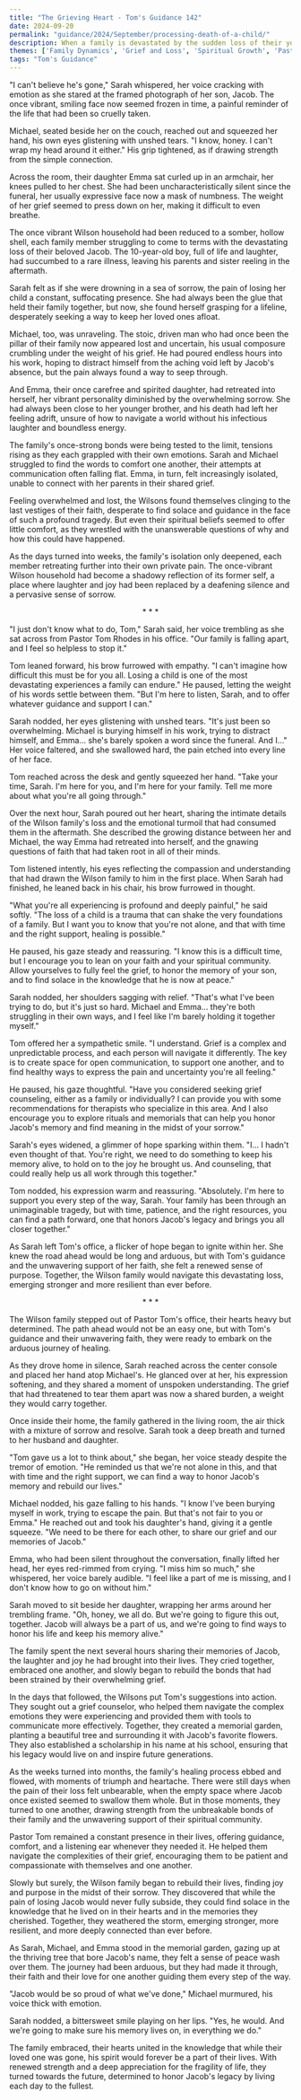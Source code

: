```yaml
---
title: "The Grieving Heart - Tom's Guidance 142"
date: 2024-09-20
permalink: "guidance/2024/September/processing-death-of-a-child/"
description: When a family is devastated by the sudden loss of their young son, they turn to Pastor Tom Rhodes for guidance on how to navigate the overwhelming grief and find a path towards healing and renewed faith. Through Tom's compassionate counsel, the family learns to process their emotions, lean on their spiritual beliefs, and ultimately discover the strength to move forward as a united and resilient unit.
themes: ['Family Dynamics', 'Grief and Loss', 'Spiritual Growth', 'Pastoral Guidance']
tags: "Tom's Guidance"
---
```

"I can't believe he's gone," Sarah whispered, her voice cracking with emotion as she stared at the framed photograph of her son, Jacob. The once vibrant, smiling face now seemed frozen in time, a painful reminder of the life that had been so cruelly taken.

Michael, seated beside her on the couch, reached out and squeezed her hand, his own eyes glistening with unshed tears. "I know, honey. I can't wrap my head around it either." His grip tightened, as if drawing strength from the simple connection.

Across the room, their daughter Emma sat curled up in an armchair, her knees pulled to her chest. She had been uncharacteristically silent since the funeral, her usually expressive face now a mask of numbness. The weight of her grief seemed to press down on her, making it difficult to even breathe.

The once vibrant Wilson household had been reduced to a somber, hollow shell, each family member struggling to come to terms with the devastating loss of their beloved Jacob. The 10-year-old boy, full of life and laughter, had succumbed to a rare illness, leaving his parents and sister reeling in the aftermath.

Sarah felt as if she were drowning in a sea of sorrow, the pain of losing her child a constant, suffocating presence. She had always been the glue that held their family together, but now, she found herself grasping for a lifeline, desperately seeking a way to keep her loved ones afloat.

Michael, too, was unraveling. The stoic, driven man who had once been the pillar of their family now appeared lost and uncertain, his usual composure crumbling under the weight of his grief. He had poured endless hours into his work, hoping to distract himself from the aching void left by Jacob's absence, but the pain always found a way to seep through.

And Emma, their once carefree and spirited daughter, had retreated into herself, her vibrant personality diminished by the overwhelming sorrow. She had always been close to her younger brother, and his death had left her feeling adrift, unsure of how to navigate a world without his infectious laughter and boundless energy.

The family's once-strong bonds were being tested to the limit, tensions rising as they each grappled with their own emotions. Sarah and Michael struggled to find the words to comfort one another, their attempts at communication often falling flat. Emma, in turn, felt increasingly isolated, unable to connect with her parents in their shared grief.

Feeling overwhelmed and lost, the Wilsons found themselves clinging to the last vestiges of their faith, desperate to find solace and guidance in the face of such a profound tragedy. But even their spiritual beliefs seemed to offer little comfort, as they wrestled with the unanswerable questions of why and how this could have happened.

As the days turned into weeks, the family's isolation only deepened, each member retreating further into their own private pain. The once-vibrant Wilson household had become a shadowy reflection of its former self, a place where laughter and joy had been replaced by a deafening silence and a pervasive sense of sorrow.

<center>* * *</center>

"I just don't know what to do, Tom," Sarah said, her voice trembling as she sat across from Pastor Tom Rhodes in his office. "Our family is falling apart, and I feel so helpless to stop it."

Tom leaned forward, his brow furrowed with empathy. "I can't imagine how difficult this must be for you all. Losing a child is one of the most devastating experiences a family can endure." He paused, letting the weight of his words settle between them. "But I'm here to listen, Sarah, and to offer whatever guidance and support I can."

Sarah nodded, her eyes glistening with unshed tears. "It's just been so overwhelming. Michael is burying himself in his work, trying to distract himself, and Emma... she's barely spoken a word since the funeral. And I..." Her voice faltered, and she swallowed hard, the pain etched into every line of her face.

Tom reached across the desk and gently squeezed her hand. "Take your time, Sarah. I'm here for you, and I'm here for your family. Tell me more about what you're all going through."

Over the next hour, Sarah poured out her heart, sharing the intimate details of the Wilson family's loss and the emotional turmoil that had consumed them in the aftermath. She described the growing distance between her and Michael, the way Emma had retreated into herself, and the gnawing questions of faith that had taken root in all of their minds.

Tom listened intently, his eyes reflecting the compassion and understanding that had drawn the Wilson family to him in the first place. When Sarah had finished, he leaned back in his chair, his brow furrowed in thought.

"What you're all experiencing is profound and deeply painful," he said softly. "The loss of a child is a trauma that can shake the very foundations of a family. But I want you to know that you're not alone, and that with time and the right support, healing is possible."

He paused, his gaze steady and reassuring. "I know this is a difficult time, but I encourage you to lean on your faith and your spiritual community. Allow yourselves to fully feel the grief, to honor the memory of your son, and to find solace in the knowledge that he is now at peace."

Sarah nodded, her shoulders sagging with relief. "That's what I've been trying to do, but it's just so hard. Michael and Emma... they're both struggling in their own ways, and I feel like I'm barely holding it together myself."

Tom offered her a sympathetic smile. "I understand. Grief is a complex and unpredictable process, and each person will navigate it differently. The key is to create space for open communication, to support one another, and to find healthy ways to express the pain and uncertainty you're all feeling."

He paused, his gaze thoughtful. "Have you considered seeking grief counseling, either as a family or individually? I can provide you with some recommendations for therapists who specialize in this area. And I also encourage you to explore rituals and memorials that can help you honor Jacob's memory and find meaning in the midst of your sorrow."

Sarah's eyes widened, a glimmer of hope sparking within them. "I... I hadn't even thought of that. You're right, we need to do something to keep his memory alive, to hold on to the joy he brought us. And counseling, that could really help us all work through this together."

Tom nodded, his expression warm and reassuring. "Absolutely. I'm here to support you every step of the way, Sarah. Your family has been through an unimaginable tragedy, but with time, patience, and the right resources, you can find a path forward, one that honors Jacob's legacy and brings you all closer together."

As Sarah left Tom's office, a flicker of hope began to ignite within her. She knew the road ahead would be long and arduous, but with Tom's guidance and the unwavering support of her faith, she felt a renewed sense of purpose. Together, the Wilson family would navigate this devastating loss, emerging stronger and more resilient than ever before.

<center>* * *</center>

The Wilson family stepped out of Pastor Tom's office, their hearts heavy but determined. The path ahead would not be an easy one, but with Tom's guidance and their unwavering faith, they were ready to embark on the arduous journey of healing.

As they drove home in silence, Sarah reached across the center console and placed her hand atop Michael's. He glanced over at her, his expression softening, and they shared a moment of unspoken understanding. The grief that had threatened to tear them apart was now a shared burden, a weight they would carry together.

Once inside their home, the family gathered in the living room, the air thick with a mixture of sorrow and resolve. Sarah took a deep breath and turned to her husband and daughter.

"Tom gave us a lot to think about," she began, her voice steady despite the tremor of emotion. "He reminded us that we're not alone in this, and that with time and the right support, we can find a way to honor Jacob's memory and rebuild our lives."

Michael nodded, his gaze falling to his hands. "I know I've been burying myself in work, trying to escape the pain. But that's not fair to you or Emma." He reached out and took his daughter's hand, giving it a gentle squeeze. "We need to be there for each other, to share our grief and our memories of Jacob."

Emma, who had been silent throughout the conversation, finally lifted her head, her eyes red-rimmed from crying. "I miss him so much," she whispered, her voice barely audible. "I feel like a part of me is missing, and I don't know how to go on without him."

Sarah moved to sit beside her daughter, wrapping her arms around her trembling frame. "Oh, honey, we all do. But we're going to figure this out, together. Jacob will always be a part of us, and we're going to find ways to honor his life and keep his memory alive."

The family spent the next several hours sharing their memories of Jacob, the laughter and joy he had brought into their lives. They cried together, embraced one another, and slowly began to rebuild the bonds that had been strained by their overwhelming grief.

In the days that followed, the Wilsons put Tom's suggestions into action. They sought out a grief counselor, who helped them navigate the complex emotions they were experiencing and provided them with tools to communicate more effectively. Together, they created a memorial garden, planting a beautiful tree and surrounding it with Jacob's favorite flowers. They also established a scholarship in his name at his school, ensuring that his legacy would live on and inspire future generations.

As the weeks turned into months, the family's healing process ebbed and flowed, with moments of triumph and heartache. There were still days when the pain of their loss felt unbearable, when the empty space where Jacob once existed seemed to swallow them whole. But in those moments, they turned to one another, drawing strength from the unbreakable bonds of their family and the unwavering support of their spiritual community.

Pastor Tom remained a constant presence in their lives, offering guidance, comfort, and a listening ear whenever they needed it. He helped them navigate the complexities of their grief, encouraging them to be patient and compassionate with themselves and one another.

Slowly but surely, the Wilson family began to rebuild their lives, finding joy and purpose in the midst of their sorrow. They discovered that while the pain of losing Jacob would never fully subside, they could find solace in the knowledge that he lived on in their hearts and in the memories they cherished. Together, they weathered the storm, emerging stronger, more resilient, and more deeply connected than ever before.

As Sarah, Michael, and Emma stood in the memorial garden, gazing up at the thriving tree that bore Jacob's name, they felt a sense of peace wash over them. The journey had been arduous, but they had made it through, their faith and their love for one another guiding them every step of the way.

"Jacob would be so proud of what we've done," Michael murmured, his voice thick with emotion.

Sarah nodded, a bittersweet smile playing on her lips. "Yes, he would. And we're going to make sure his memory lives on, in everything we do."

The family embraced, their hearts united in the knowledge that while their loved one was gone, his spirit would forever be a part of their lives. With renewed strength and a deep appreciation for the fragility of life, they turned towards the future, determined to honor Jacob's legacy by living each day to the fullest.

